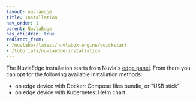 ```yaml
---
layout: nuvlaedge
title: Installation
nav_order: 1
parent: NuvlaEdge
has_children: true
redirect_from:
- /nuvlabox/latest/nuvlabox-engine/quickstart
- /tutorials/nuvlaedge-installation
---
```


The NuvlaEdge installation starts from
Nuvla's [edge panel](https://nuvla.io/ui/edge). From there you can opt for the following available installation methods:

* on edge device with Docker: Compose files bundle, or "USB stick"
* on edge device with Kubernetes: Helm chart
